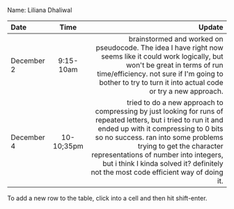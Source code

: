 Name: Liliana Dhaliwal

| Date       |    Time    |                                                                                                                                                                                                                                                                                                                                                     Update |
|:-----------|:----------:|-----------------------------------------------------------------------------------------------------------------------------------------------------------------------------------------------------------------------------------------------------------------------------------------------------------------------------------------------------------:|
| December 2 | 9:15-10am  |                                                                                                         brainstormed and worked on pseudocode. The idea I have right now seems like it could work logically, but won't be great in terms of run time/efficiency. not sure if I'm going to bother to try to turn it into actual code or try a new approach. |
| December 4 | 10-10;35pm | tried to do a new approach to compressing by just looking for runs of repeated letters, but i tried to run it and ended up with it compressing to 0 bits so no success. ran into some problems trying to get the character representations of number into integers, but i think I kinda solved it? definitely not the most code efficient way of doing it. |


To add a new row to the table, click into a cell and then hit shift-enter.